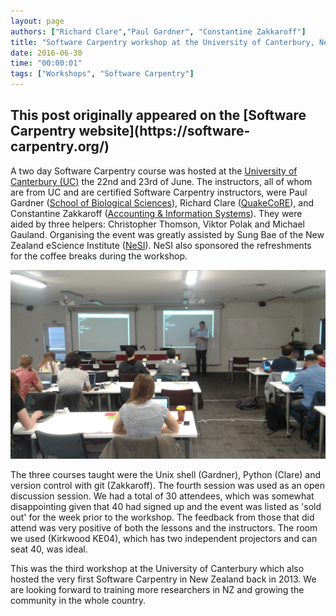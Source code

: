 ```yaml
---
layout: page
authors: ["Richard Clare","Paul Gardner", "Constantine Zakkaroff"]
title: "Software Carpentry workshop at the University of Canterbury, New Zealand"
date: 2016-06-30
time: "00:00:01"
tags: ["Workshops", "Software Carpentry"]
---
```


<h2>This post originally appeared on the [Software Carpentry website](https://software-carpentry.org/)</h2>

A two day Software Carpentry course was hosted at the
[University of Canterbury (UC)](http://www.canterbury.ac.nz/) the 22nd and 23rd of June.
The instructors, all of whom are from UC and are certified Software Carpentry instructors,
were Paul Gardner ([School of Biological Sciences](http://www.biol.canterbury.ac.nz/)),
Richard Clare ([QuakeCoRE](http://www.quakecore.nz/)),
and Constantine Zakkaroff ([Accounting & Information Systems](http://www.acis.canterbury.ac.nz/)).
They were aided by three helpers:  Christopher Thomson, Viktor Polak and Michael Gauland.
Organising the event was greatly assisted by Sung Bae of the
New Zealand eScience Institute ([NeSI](https://www.nesi.org.nz/)).
NeSI also sponsored the refreshments for the coffee breaks during the workshop.

<img src="../../../files/2016/06/canterbury_workshop.jpg" alt="Software Carpentry Training at the University of Canterbury" width="800px">


The three courses taught were the Unix shell (Gardner), Python (Clare)
and version control with git (Zakkaroff).
The fourth session was used as an open discussion session. We had a total of 30 attendees,
which was somewhat disappointing given that 40 had signed up and the event was
listed as 'sold out' for the week prior to the workshop.
The feedback from those that did attend was very positive of both the lessons
and the instructors. The room we used (Kirkwood KE04),
which has two independent projectors and can seat 40, was ideal.

This was the third workshop at the University of Canterbury which also hosted the very first
Software Carpentry in New Zealand back in 2013. We are looking forward to training more researchers
in NZ and growing the community in the whole country.







